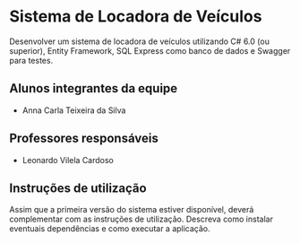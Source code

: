 # Sistema de Locadora de Veículos
Desenvolver um sistema de locadora de veículos utilizando C# 6.0 (ou superior), Entity Framework, SQL Express como banco de dados e Swagger para testes.

## Alunos integrantes da equipe

* Anna Carla Teixeira da Silva

## Professores responsáveis

* Leonardo Vilela Cardoso

## Instruções de utilização

Assim que a primeira versão do sistema estiver disponível, deverá complementar com as instruções de utilização. Descreva como instalar eventuais dependências e como executar a aplicação.
